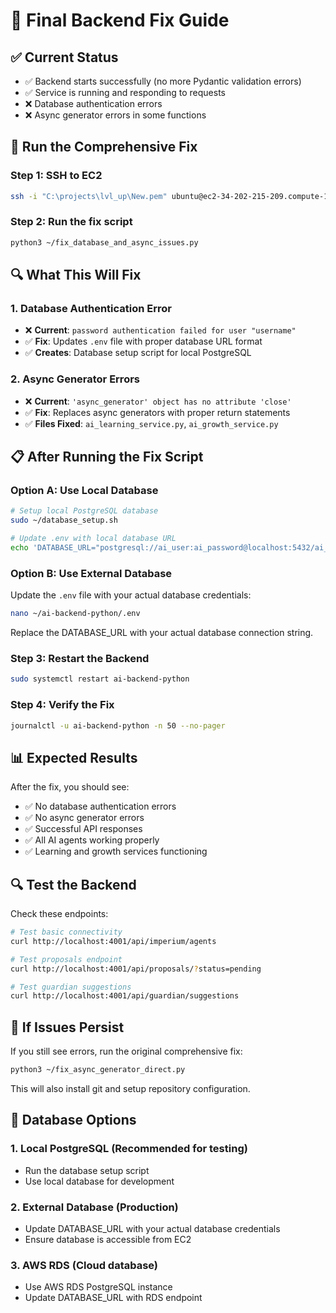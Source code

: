# 🔧 Final Backend Fix Guide

## ✅ **Current Status**
- ✅ Backend starts successfully (no more Pydantic validation errors)
- ✅ Service is running and responding to requests
- ❌ Database authentication errors
- ❌ Async generator errors in some functions

## 🚀 **Run the Comprehensive Fix**

### Step 1: SSH to EC2
```bash
ssh -i "C:\projects\lvl_up\New.pem" ubuntu@ec2-34-202-215-209.compute-1.amazonaws.com
```

### Step 2: Run the fix script
```bash
python3 ~/fix_database_and_async_issues.py
```

## 🔍 **What This Will Fix**

### 1. **Database Authentication Error**
- ❌ **Current**: `password authentication failed for user "username"`
- ✅ **Fix**: Updates `.env` file with proper database URL format
- ✅ **Creates**: Database setup script for local PostgreSQL

### 2. **Async Generator Errors**
- ❌ **Current**: `'async_generator' object has no attribute 'close'`
- ✅ **Fix**: Replaces async generators with proper return statements
- ✅ **Files Fixed**: `ai_learning_service.py`, `ai_growth_service.py`

## 📋 **After Running the Fix Script**

### Option A: Use Local Database
```bash
# Setup local PostgreSQL database
sudo ~/database_setup.sh

# Update .env with local database URL
echo 'DATABASE_URL="postgresql://ai_user:ai_password@localhost:5432/ai_backend"' >> ~/ai-backend-python/.env
```

### Option B: Use External Database
Update the `.env` file with your actual database credentials:
```bash
nano ~/ai-backend-python/.env
```

Replace the DATABASE_URL with your actual database connection string.

### Step 3: Restart the Backend
```bash
sudo systemctl restart ai-backend-python
```

### Step 4: Verify the Fix
```bash
journalctl -u ai-backend-python -n 50 --no-pager
```

## 📊 **Expected Results**

After the fix, you should see:
- ✅ No database authentication errors
- ✅ No async generator errors
- ✅ Successful API responses
- ✅ All AI agents working properly
- ✅ Learning and growth services functioning

## 🔍 **Test the Backend**

Check these endpoints:
```bash
# Test basic connectivity
curl http://localhost:4001/api/imperium/agents

# Test proposals endpoint
curl http://localhost:4001/api/proposals/?status=pending

# Test guardian suggestions
curl http://localhost:4001/api/guardian/suggestions
```

## 🚨 **If Issues Persist**

If you still see errors, run the original comprehensive fix:
```bash
python3 ~/fix_async_generator_direct.py
```

This will also install git and setup repository configuration.

## 📝 **Database Options**

### 1. **Local PostgreSQL** (Recommended for testing)
- Run the database setup script
- Use local database for development

### 2. **External Database** (Production)
- Update DATABASE_URL with your actual database credentials
- Ensure database is accessible from EC2

### 3. **AWS RDS** (Cloud database)
- Use AWS RDS PostgreSQL instance
- Update DATABASE_URL with RDS endpoint 